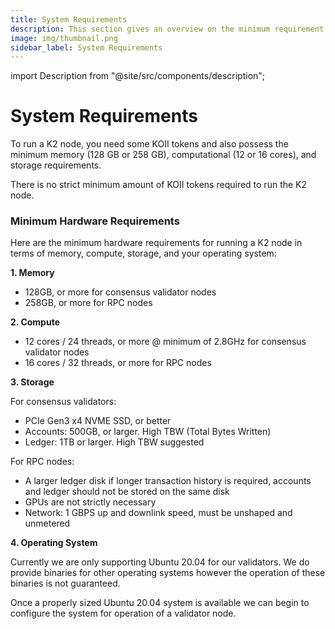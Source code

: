 ```yaml
---
title: System Requirements
description: This section gives an overview on the minimum requirement to run a K2 Node
image: img/thumbnail.png
sidebar_label: System Requirements
---
```


import Description from "@site/src/components/description";

# System Requirements

<Description
  text="This section gives an overview on the minimum requirement to run a K2 Node"
/>

To run a K2 node, you need some KOII tokens and also possess the minimum memory (128 GB or 258 GB), computational (12 or 16 cores), and storage requirements.

There is no strict minimum amount of KOII tokens required to run the K2 node.

### Minimum Hardware Requirements

Here are the minimum hardware requirements for running a K2 node in terms of memory, compute, storage, and your operating system:

**1. Memory**

- 128GB, or more for consensus validator nodes
- 258GB, or more for RPC nodes

**2. Compute**

- 12 cores / 24 threads, or more @ minimum of 2.8GHz for consensus validator nodes
- 16 cores / 32 threads, or more for RPC nodes

**3. Storage**

For consensus validators:

- PCIe Gen3 x4 NVME SSD, or better
- Accounts: 500GB, or larger. High TBW (Total Bytes Written)
- Ledger: 1TB or larger. High TBW suggested

For RPC nodes:

- A larger ledger disk if longer transaction history is required, accounts and ledger should not be stored on the same disk
- GPUs are not strictly necessary
- Network: 1 GBPS up and downlink speed, must be unshaped and unmetered

**4. Operating System**

Currently we are only supporting Ubuntu 20.04 for our validators. We do provide binaries for other operating systems however the operation of these binaries is not guaranteed.

Once a properly sized Ubuntu 20.04 system is available we can begin to configure the system for operation of a validator node.
